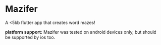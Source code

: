 # Mazifer

A <5kb flutter app that creates word mazes!

**platform support:** Mazifer was tested on android devices only, but should be supported by ios too.